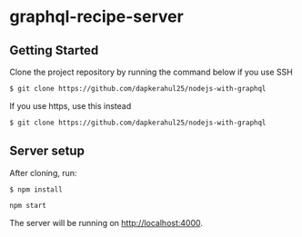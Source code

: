 # graphql-recipe-server

## Getting Started

Clone the project repository by running the command below if you use SSH

```bash
$ git clone https://github.com/dapkerahul25/nodejs-with-graphql
```

If you use https, use this instead

```bash
$ git clone https://github.com/dapkerahul25/nodejs-with-graphql
```

## Server setup

After cloning, run:

```bash
$ npm install
```

```bash
npm start
```

The server will be running on [http://localhost:4000](http://localhost:4000).

